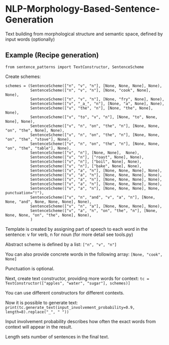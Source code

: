# NLP-Morphology-Based-Sentence-Generation
Text building from morphological structure and semantic space, defined by input words (optionally)

## Example (Recipe generation)
```from sentence_patterns import TextConstructor, SentenceScheme```

Create schemes:
```
schemes = (SentenceScheme(["n", "v", "n"], [None, None, None], None),
           SentenceScheme(["n", "v", "n"], [None, "cook", None], None),
           SentenceScheme(["n", "v", "n"], [None, "fry", None], None),
           SentenceScheme(["v", "_a_", "n"], [None, "a", None], None),
           SentenceScheme(["v", "the", "n"], [None, "the", None], None),
           SentenceScheme(["v", "to", "v", "n"], [None, "to", None, None], None),
           SentenceScheme(["v", "n", "on", "the", "n"], [None, None, "on", "the", None], None),
           SentenceScheme(["v", "n", "on", "the", "n"], [None, None, "on", "the", "stove"], None),
           SentenceScheme(["v", "n", "on", "the", "n"], [None, None, "on", "the", "table"], None),
           SentenceScheme(["v", "n"], [None, None],  None),
           SentenceScheme(["v", "n"], ["roast", None], None),
           SentenceScheme(["v", "n"], ["boil", None], None),
           SentenceScheme(["v", "n"], ["bake", None], None),
           SentenceScheme(["v", "a", "n"], [None, None, None], None),
           SentenceScheme(["v", "a", "n"], [None, None, None], None),
           SentenceScheme(["v", "a", "n"], [None, None, None], None),
           SentenceScheme(["v", "a", "n"], [None, None, None], None),
           SentenceScheme(["v", "a", "n"], [None, None, None], None, punctuation="!"),
           SentenceScheme(["v", "n", "and", "v", "a", "n"], [None, None, "and", None, None, None], None),
           SentenceScheme(["v", "n", "a"], [None, None, None], None),
           SentenceScheme(["v", "a", "n", "on", "the", "n"], [None, None, None, "on", "the", None], None),
           )
```
Template is created by assigning part of speech to each word in the sentence: v for verb, n for noun (for more detail see tools.py)

Abstract scheme is defined by a list: 
```["n", "v", "n"]```

You can also provide concrete words in the following array: 
```[None, "cook", None]```

Punctuation is optional.

Next, create text constructor, providing more words for context:
```tc = TextConstructor(["apples", "water", "sugar"], schemes)]```

You can use different constructors for different contexts.

Now it is possible to generate text:
```print(tc.generate_text(input_involvement_probability=0.9, length=8).replace("_", " "))```

Input involvement probability describes how often the exact words from context will appear in the result.

Length sets number of sentences in the final text.
